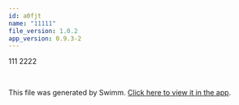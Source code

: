 ```yaml
---
id: a0fjt
name: "11111"
file_version: 1.0.2
app_version: 0.9.3-2
---
```


111 2222

<br/>

This file was generated by Swimm. [Click here to view it in the app](http://localhost:5000/repos/Z2l0aHViJTNBJTNBdDElM0ElM0FlcmFuLXN3aW1t/docs/a0fjt).